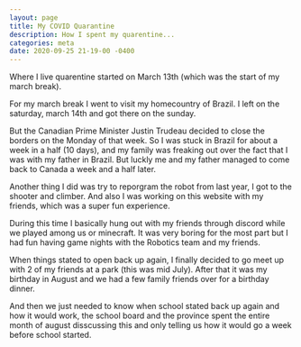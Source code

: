```yaml
---
layout: page
title: My COVID Quarantine
description: How I spent my quarentine...
categories: meta
date: 2020-09-25 21-19-00 -0400
---
```


Where I live quarentine started on March 13th (which was the start of my march break).

For my march break I went to visit my homecountry of Brazil. I left on the saturday, march 14th and got there on the sunday. 

But the Canadian Prime Minister Justin Trudeau decided to close the borders on the Monday of that week. So I was stuck in Brazil for about a week in a half (10 days), and my family was freaking out over the fact that I was with my father in Brazil. 
But luckly me and my father managed to come back to Canada a week and a half later.

Another thing I did was try to reporgram the robot from last year, I got to the shooter and climber. And also I was working on this website with my friends, which was a super fun experience. 

During this time I basically hung out with my friends through discord while we played among us or minecraft. It was very boring for the most part but I had fun having game nights with the Robotics team and my friends. 

When things stated to open back up again, I finally decided to go meet up with 2 of my friends at a park (this was mid July). After that it was my birthday in August and we had a few family friends over for a birthday dinner. 

And then we just needed to know when school stated back up again and how it would work, the school board and the province spent the entire month of august disscussing this and only telling us how it would go a week before school started. 
